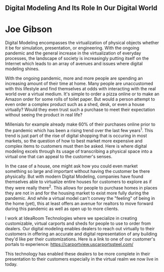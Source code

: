 ## Digital Modeling And Its Role In Our Digital World
# Joe Gibson

Digital Modeling encompasses the virtualization of physical objects whether it be for simulation, presentation, or engineering. With the ongoing pandemic and the general increase in the virtualization of everyday processes, the landscape of society is increasingly putting itself on the Internet which leads to an array of avenues and issues where digital modeling shines. 

With the ongoing pandemic, more and more people are spending an increasing amount of their time at home. Many people are unaccustomed with this lifestyle and find themselves at odds with interacting with the real world over a virtual medium. It's simple to order a pizza online or to make an Amazon order for some rolls of toilet paper. But would a person attempt to even order a complex product such as a shed, desk, or even a house virtually? Would they even trust such a purchase to meet their expectation without seeing the product in real life? 


Millenials for example already make 60% of their purchases online prior to the pandemic which has been a rising trend over the last few years<sup>1</sup>. This trend is just part of the rise of digital shopping that is occuring in most markets, so the question of how to best market more expensive and complex items to customers must then be asked. Here is where digital modeling excels through its usage of transcribing a physical space into a virtual one that can appeal to the customer's senses. 

In the case of a house, one might ask how you could even market something so large and important without having the customer be there physically. But with modern Digital Modeling, companies have found themselves able to virtualize entire houses for customers to explore as if they were really there<sup>2</sup>. This allows for people to purchase homes in places they are not in and for the housing market to exist more fully during the pandemic. And while a virtual model can't convey the "feeling" of being in the home (yet), this at least offers an avenue for realtors to move forward during this pandemic as well as open up to more clients. 

I work at IdeaRoom Technologies where we specialize in creating customizable, virtual carports and sheds for people to use to order from dealers. Our digital modeling enables dealers to reach out virtually to their customers in offering an accurate and digital representation of any building they'd like per their customizations. Here is a link to one of our customer's portals to experience: https://carportview.uscarportssteel.com/

This technology has enabled these dealers to be more complete in their presentation to their customers especially in the virtual realm we now live in today. 
